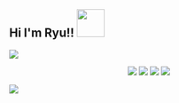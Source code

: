 ## **Hi** I'm Ryu!! <img src="https://media.giphy.com/media/mGcNjsfWAjY5AEZNw6/giphy.gif" width="50"></h2>![](https://komarev.com/ghpvc/?username=ryuahan)

<p align="center">
   <a href="https://discord.com/users/950078775700389921" target"blank_"><img src="https://img.shields.io/badge/discord%20-111111.svg?&style=for-the-badge&logo=discord&logoColor=white"></a>
   <a href="https://open.spotify.com/user/bukmn3umk3jgz8ootccmf3ezu?si=88faa6041ada4b91" target"blank_"><img src="https://img.shields.io/badge/Spotify%20-111111.svg?&style=for-the-badge&logo=spotify&logoColor=white"></a>
   <a href="https://instagram.com/tahsinshu" target"blank_"><img src="https://img.shields.io/badge/INSTAGRAM%20-111111.svg?&style=for-the-badge&logo=instagram&logoColor=white"></a>
   <a href="https://github.com/ryuahan" target"blank_"><img src="https://img.shields.io/badge/GitHub%20-111111.svg?&style=for-the-badge&logo=github&logoColor=white"></a>
</p>

<img src="https://www.google.com/url?sa=i&url=http%3A%2F%2Fwww.animeimages.net%2Fimages%2Fitachi-mangekyou-sharingan%2F&psig=AOvVaw07B11oxBqNUw03OHEQq79f&ust=1647812908249000&source=images&cd=vfe&ved=0CAsQjRxqFwoTCNDDhM2T0_YCFQAAAAAdAAAAABAb">
